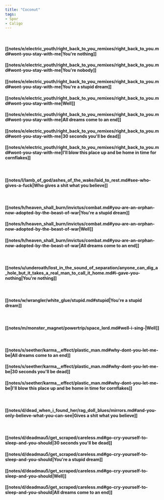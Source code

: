 ```yaml
---
title: "Coconut"
tags:
- Spor
- Caligo
---
```

&nbsp;
#### [[notes/e/electric_youth/right_back_to_you_remixes/right_back_to_you.md#wont-you-stay-with-me|You're nothing]]
#### [[notes/e/electric_youth/right_back_to_you_remixes/right_back_to_you.md#wont-you-stay-with-me|You're nobody]]
#### [[notes/e/electric_youth/right_back_to_you_remixes/right_back_to_you.md#wont-you-stay-with-me|You're a stupid dream]]
#### [[notes/e/electric_youth/right_back_to_you_remixes/right_back_to_you.md#wont-you-stay-with-me|Well]]
#### [[notes/e/electric_youth/right_back_to_you_remixes/right_back_to_you.md#wont-you-stay-with-me|All dreams come to an end]]
#### [[notes/e/electric_youth/right_back_to_you_remixes/right_back_to_you.md#wont-you-stay-with-me|30 seconds you'll be dead]]
#### [[notes/e/electric_youth/right_back_to_you_remixes/right_back_to_you.md#wont-you-stay-with-me|I'll blow this place up and be home in time for cornflakes]]
&nbsp;
#### [[notes/l/lamb_of_god/ashes_of_the_wake/laid_to_rest.md#see-who-gives-a-fuck|Who gives a shit what you believe]]
&nbsp;
#### [[notes/h/heaven_shall_burn/invictus/combat.md#you-are-an-orphan-now-adopted-by-the-beast-of-war|You're a stupid dream]]
#### [[notes/h/heaven_shall_burn/invictus/combat.md#you-are-an-orphan-now-adopted-by-the-beast-of-war|Well]]
#### [[notes/h/heaven_shall_burn/invictus/combat.md#you-are-an-orphan-now-adopted-by-the-beast-of-war|All dreams come to an end]]
&nbsp;
#### [[notes/u/underoath/lost_in_the_sound_of_separation/anyone_can_dig_a_hole_but_it_takes_a_real_man_to_call_it_home.md#i-gave-you-nothing|You're nothing]]
&nbsp;
#### [[notes/w/wrangler/white_glue/stupid.md#stupid|You're a stupid dream]]
&nbsp;
#### [[notes/m/monster_magnet/powertrip/space_lord.md#well-i-sing-|Well]]
&nbsp;
#### [[notes/s/seether/karma__effect/plastic_man.md#why-dont-you-let-me-be|All dreams come to an end]]
#### [[notes/s/seether/karma__effect/plastic_man.md#why-dont-you-let-me-be|30 seconds you'll be dead]]
#### [[notes/s/seether/karma__effect/plastic_man.md#why-dont-you-let-me-be|I'll blow this place up and be home in time for cornflakes]]
&nbsp;
#### [[notes/d/dead_when_i_found_her/rag_doll_blues/mirrors.md#and-you-only-believe-what-you-can-see|Gives a shit what you believe]]
&nbsp;
#### [[notes/d/deadmau5/get_scraped/careless.md#go-cry-yourself-to-sleep-and-you-should|30 seconds you'll be dead]]
#### [[notes/d/deadmau5/get_scraped/careless.md#go-cry-yourself-to-sleep-and-you-should|You're a stupid dream]]
#### [[notes/d/deadmau5/get_scraped/careless.md#go-cry-yourself-to-sleep-and-you-should|Well]]
#### [[notes/d/deadmau5/get_scraped/careless.md#go-cry-yourself-to-sleep-and-you-should|All dreams come to an end]]
